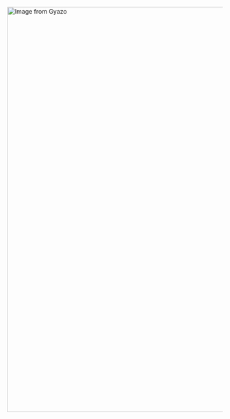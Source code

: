 <a href="https://gyazo.com/d4e0aa4763e0926d0af4b60c4d6ce599"><img src="https://i.gyazo.com/d4e0aa4763e0926d0af4b60c4d6ce599.png" alt="Image from Gyazo" width="947"/></a>
